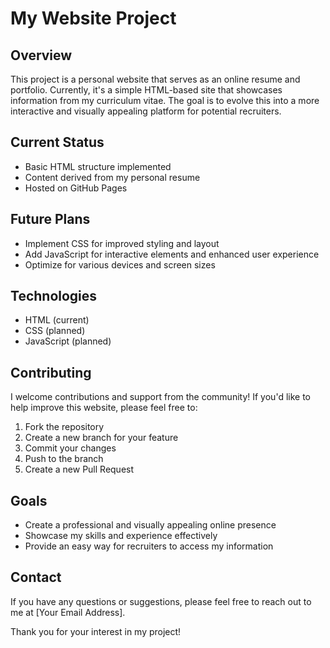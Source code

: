 # My Website Project

## Overview
This project is a personal website that serves as an online resume and portfolio. Currently, it's a simple HTML-based site that showcases information from my curriculum vitae. The goal is to evolve this into a more interactive and visually appealing platform for potential recruiters.

## Current Status
- Basic HTML structure implemented
- Content derived from my personal resume
- Hosted on GitHub Pages

## Future Plans
- Implement CSS for improved styling and layout
- Add JavaScript for interactive elements and enhanced user experience
- Optimize for various devices and screen sizes

## Technologies
- HTML (current)
- CSS (planned)
- JavaScript (planned)

## Contributing
I welcome contributions and support from the community! If you'd like to help improve this website, please feel free to:

1. Fork the repository
2. Create a new branch for your feature
3. Commit your changes
4. Push to the branch
5. Create a new Pull Request

## Goals
- Create a professional and visually appealing online presence
- Showcase my skills and experience effectively
- Provide an easy way for recruiters to access my information

## Contact
If you have any questions or suggestions, please feel free to reach out to me at [Your Email Address].

Thank you for your interest in my project!